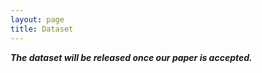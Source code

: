 ```yaml
---
layout: page
title: Dataset
---
```


<p>
<b><i>The dataset will be released once our paper is accepted.</i></b>
</p>
<br><br>


